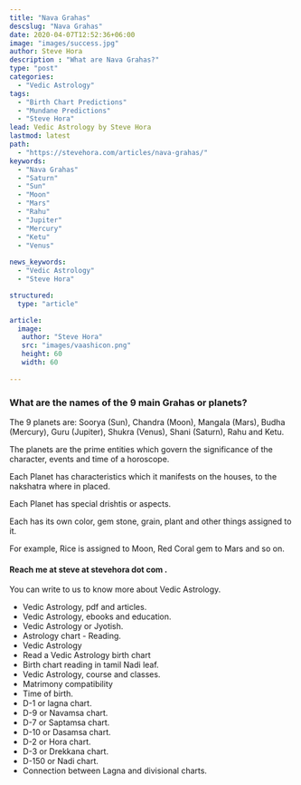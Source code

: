 ```yaml
---
title: "Nava Grahas"
descslug: "Nava Grahas"
date: 2020-04-07T12:52:36+06:00
image: "images/success.jpg"
author: Steve Hora
description : "What are Nava Grahas?"
type: "post"
categories: 
  - "Vedic Astrology"
tags:
  - "Birth Chart Predictions"
  - "Mundane Predictions"
  - "Steve Hora"
lead: Vedic Astrology by Steve Hora
lastmod: latest 
path:
  - "https://stevehora.com/articles/nava-grahas/"
keywords:
  - "Nava Grahas"
  - "Saturn"
  - "Sun"
  - "Moon"
  - "Mars"
  - "Rahu"
  - "Jupiter"
  - "Mercury"
  - "Ketu"
  - "Venus"
  
news_keywords:
  - "Vedic Astrology"
  - "Steve Hora"

structured:
  type: "article"

article:
  image:
   author: "Steve Hora"
   src: "images/vaashicon.png"
   height: 60
   width: 60
  
---
```


### What are the names of the 9 main Grahas or planets?

The 9 planets are: Soorya (Sun), Chandra (Moon), Mangala (Mars), Budha (Mercury), Guru (Jupiter), Shukra (Venus), Shani (Saturn), Rahu and Ketu.

The planets are the prime entities which govern the significance of the character, events and time of a horoscope.

Each Planet has characteristics which it manifests on the houses, to the nakshatra where in placed.

Each Planet has special drishtis or aspects.

Each has its own color, gem stone, grain, plant and other things assigned to it.

For example, Rice is assigned to Moon, Red Coral gem to Mars and so on.

#### Reach me at  steve at stevehora dot com .

You can write to us to know more about Vedic Astrology.

* Vedic Astrology, pdf and articles.
* Vedic Astrology, ebooks and education.
* Vedic Astrology or Jyotish.
* Astrology chart - Reading.
* Vedic Astrology
* Read a Vedic Astrology birth chart
* Birth chart reading in tamil Nadi leaf.
* Vedic Astrology, course and classes.
* Matrimony compatibility
* Time of birth.
* D-1 or lagna chart.
* D-9 or Navamsa chart.
* D-7 or Saptamsa chart.
* D-10 or Dasamsa chart.
* D-2 or Hora chart.
* D-3 or Drekkana chart.
* D-150 or Nadi chart.
* Connection between Lagna and divisional charts.
